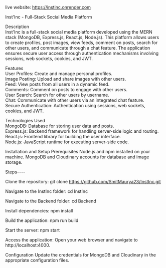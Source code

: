live website: https://instinc.onrender.com

Inst'Inc - Full-Stack Social Media Platform

Description  
Inst'Inc is a full-stack social media platform developed using the MERN stack (MongoDB, Express.js, React.js, Node.js). This platform allows users to create profiles, post images, view feeds, comment on posts, search for other users, and communicate through a chat feature. The application ensures secure user access through authentication mechanisms involving sessions, web sockets, cookies, and JWT.  

Features  
User Profiles: Create and manage personal profiles.  
Image Posting: Upload and share images with other users.  
Feed: View posts from all users in a dynamic feed.  
Comments: Comment on posts to engage with other users.  
User Search: Search for other users by username.  
Chat: Communicate with other users via an integrated chat feature.  
Secure Authentication: Authentication using sessions, web sockets, cookies, and JWT.    

Technologies Used  
MongoDB: Database for storing user data and posts.  
Express.js: Backend framework for handling server-side logic and routing.  
React.js: Frontend library for building the user interface.  
Node.js: JavaScript runtime for executing server-side code.  

Installation and Setup
Prerequisites
Node.js and npm installed on your machine.
MongoDB and Cloudinary accounts for database and image storage.


Steps----

Clone the repository:
git clone https://github.com/SmitMaurya23/InstInc.git  

Navigate to the InstInc folder:
cd InstInc

Navigate to the Backend folder:
cd Backend

Install dependencies:
npm install

Build the application:
npm run build

Start the server:
npm start

Access the application:
Open your web browser and navigate to http://localhost:4000.

Configuration
Update the credentials for MongoDB and Cloudinary in the appropriate configuration files.
